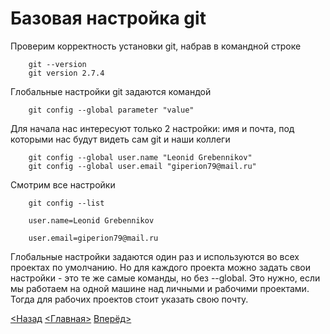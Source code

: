 # Базовая настройка git
Проверим корректность установки git, набрав в командной строке
```bash=
    git --version 
    git version 2.7.4
```

Глобальные настройки git задаются командой

```bash=
    git config --global parameter "value"
```

Для начала нас интересуют только 2 настройки: имя и почта, под которыми нас будут видеть сам git и наши коллеги

```bash=
    git config --global user.name "Leonid Grebennikov"
    git config --global user.email "giperion79@mail.ru"
```

Смотрим все настройки
```bash=
    git config --list

    user.name=Leonid Grebennikov

    user.email=giperion79@mail.ru
 ```

Глобальные настройки задаются один раз и используются во всех проектах по умолчанию. Но для каждого проекта можно задать свои настройки - это те же самые команды, но без --global. Это нужно, если мы работаем на одной машине над личными и рабочими проектами. Тогда для рабочих проектов стоит указать свою почту.

[<Назад](./../Pages/3.md)  [<Главная>](./../readme.md)   [Вперёд>](./Pages/../init.md)
